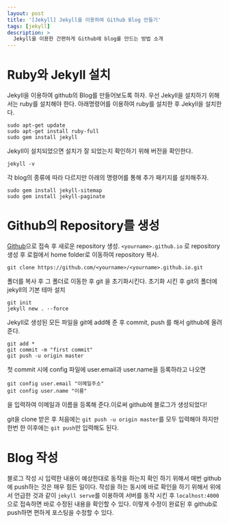 ```yaml
---
layout: post
title: '[Jekyll] Jekyll을 이용하여 Github Blog 만들기'
tags: [jekyll]
description: >
  Jekyll을 이용한 간편하게 Github에 blog를 만드는 방법 소개
---
```


# Ruby와 Jekyll 설치

Jekyll을 이용하여 github의 Blog를 만들어보도록 하자. 우선 Jekyll을 설치하기 위해서는 ruby를 설치해야 한다. 아래명령어를 이용하여 ruby를 설치한 후 Jekyll을 설치한다. 

```
sudo apt-get update
sudo apt-get install ruby-full
sudo gem install jekyll
```

Jekyll이 설치되었으면 설치가 잘 되었는지 확인하기 위해 버전을 확인한다.

```
jekyll -v
```

각 blog의 종류에 따라 다르지만 아래의 명령어를 통해 추가 패키지를 설치해주자.

```
sudo gem install jekyll-sitemap
sudo gem install jekyll-paginate
```

# Github의 Repository를 생성

[Github](http://www.github.com)으로 접속 후 새로운 repository 생성. `<yourname>.github.io` 로 repository 생성 후 로컬에서 home folder로 이동하여 repository 복사.

```
git clone https://github.com/<yourname>/<yourname>.github.io.git
```

폴더를  복사 후  그 폴더로 이동한 후 git 을 초기화시킨다. 초기화 시킨 후 git의 폴더에 jekyll의 기본 테마 설치

```
git init
jekyll new . --force 
```

Jekyll로 생성된 모든 파일을 git에 add해 준 후 commit, push 를 해서 github에 올려준다.

```
git add *
git commit -m "first commit"
git push -u origin master
```

첫 commit 시에 config 파일에 user.email과 user.name을 등록하라고 나오면 

```
git config user.email "이메일주소"
git config user.name "이름"
```

을 입력하여 이메일과 이름을 등록해 준다.이로써 github에 블로그가 생성되었다!

git을 clone 받은 후 처음에는 `git push -u origin master`를 모두 입력해야 하지만 한번 한 이후에는 `git push`만 입력해도 된다.

# Blog 작성

블로그 작성 시 입력한 내용이 예상한대로 동작을 하는지 확인 하기 위해서 매번 github에 push하는 것은 매우 힘든 일이다. 작성을 하는 동시에 바로 확인을 하기 위해서 위에서 언급한 것과 같이 `jekyll serve`를 이용하여 서버를 동작 시킨 후 `localhost:4000`으로 접속하면 바로 수정된 내용을 확인할 수 있다. 이렇게 수정이 완료된 후 github로 push하면 편하게 포스팅을 수정할 수 있다.

